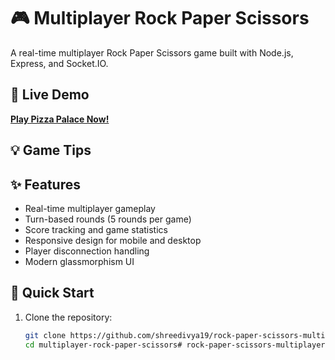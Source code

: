 # 🎮 Multiplayer Rock Paper Scissors

A real-time multiplayer Rock Paper Scissors game built with Node.js, Express, and Socket.IO.

## 🚀 Live Demo

**[Play Pizza Palace Now!](https://shreedivya19.github.io/rock-paper-scissors-multiplayer)**

## 💡 Game Tips

## ✨ Features

- Real-time multiplayer gameplay
- Turn-based rounds (5 rounds per game)
- Score tracking and game statistics
- Responsive design for mobile and desktop
- Player disconnection handling
- Modern glassmorphism UI

## 🚀 Quick Start

1. Clone the repository:
   ```bash
   git clone https://github.com/shreedivya19/rock-paper-scissors-multiplayer.git
   cd multiplayer-rock-paper-scissors# rock-paper-scissors-multiplayer
